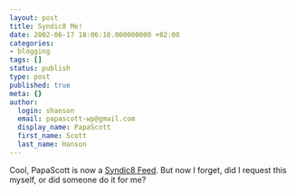 ```yaml
---
layout: post
title: Syndic8 Me!
date: 2002-06-17 18:06:10.000000000 +02:00
categories:
- blogging
tags: []
status: publish
type: post
published: true
meta: {}
author:
  login: shanson
  email: papascott-wp@gmail.com
  display_name: PapaScott
  first_name: Scott
  last_name: Hanson
---
```

<p>Cool, PapaScott is now a <a href="http://www.syndic8.com/feedinfo.php?FeedID=9862">Syndic8 Feed</a>. But now I forget, did I request this myself, or did someone do it for me?</p>
